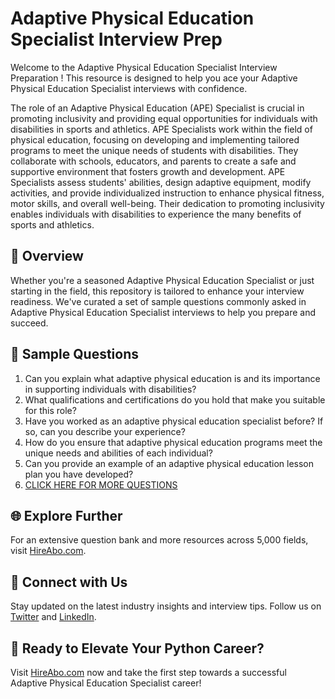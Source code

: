 # Adaptive Physical Education Specialist Interview Prep

Welcome to the Adaptive Physical Education Specialist Interview Preparation ! This resource is designed to help you ace your Adaptive Physical Education Specialist interviews with confidence.

The role of an Adaptive Physical Education (APE) Specialist is crucial in promoting inclusivity and providing equal opportunities for individuals with disabilities in sports and athletics. APE Specialists work within the field of physical education, focusing on developing and implementing tailored programs to meet the unique needs of students with disabilities. They collaborate with schools, educators, and parents to create a safe and supportive environment that fosters growth and development. APE Specialists assess students' abilities, design adaptive equipment, modify activities, and provide individualized instruction to enhance physical fitness, motor skills, and overall well-being. Their dedication to promoting inclusivity enables individuals with disabilities to experience the many benefits of sports and athletics.

## 🚀 Overview

Whether you're a seasoned Adaptive Physical Education Specialist or just starting in the field, this repository is tailored to enhance your interview readiness. We've curated a set of sample questions commonly asked in Adaptive Physical Education Specialist interviews to help you prepare and succeed.

## 📝 Sample Questions

1. Can you explain what adaptive physical education is and its importance in supporting individuals with disabilities?
2. What qualifications and certifications do you hold that make you suitable for this role?
3. Have you worked as an adaptive physical education specialist before? If so, can you describe your experience?
4. How do you ensure that adaptive physical education programs meet the unique needs and abilities of each individual?
5. Can you provide an example of an adaptive physical education lesson plan you have developed?
6. [CLICK HERE FOR MORE QUESTIONS](https://hireabo.com/job/15_4_19/Adaptive%20Physical%20Education%20Specialist)

## 🌐 Explore Further

For an extensive question bank and more resources across 5,000 fields, visit [HireAbo.com](https://www.hireabo.com).

## 📱 Connect with Us

Stay updated on the latest industry insights and interview tips. Follow us on [Twitter](https://twitter.com/hireabo) and [LinkedIn](https://www.linkedin.com/in/hire-abo-3609972a8/).

## 🚀 Ready to Elevate Your Python Career?

Visit [HireAbo.com](https://www.hireabo.com) now and take the first step towards a successful Adaptive Physical Education Specialist career!